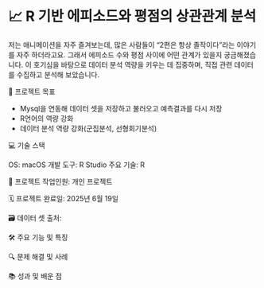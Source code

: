 # 📈 R 기반 에피소드와 평점의 상관관계 분석
저는 애니메이션을 자주 즐겨보는데, 많은 사람들이 “2편은 항상 졸작이다”라는 이야기를 자주 하더라고요. 그래서 에피소드 수와 평점 사이에 어떤 관계가 있을지 궁금해졌습니다. 이 호기심을 바탕으로 데이터 분석 역량을 키우는 데 집중하며, 직접 관련 데이터를 수집하고 분석해 보았습니다.


🎯 프로젝트 목표
- Mysql을 연동해 데이터 셋을 저장하고 불러오고 예측결과를 다시 저장
- R언어의 역량 강화
- 데이터 분석 역량 강화(군집분석, 선형회기분석)
  

💻 기술 스택

OS: macOS
개발 도구: R Studio
주요 기술: R

👥 프로젝트 작업인원: 개인 프로젝트

🗓️ 프로젝트 완료일: 2025년 6월 19일

🗃️ 데이터 셋 출처: 

🛠️ 주요 기능 및 특징

🔍 문제 해결 및 사례

📚 성과 및 배운 점
